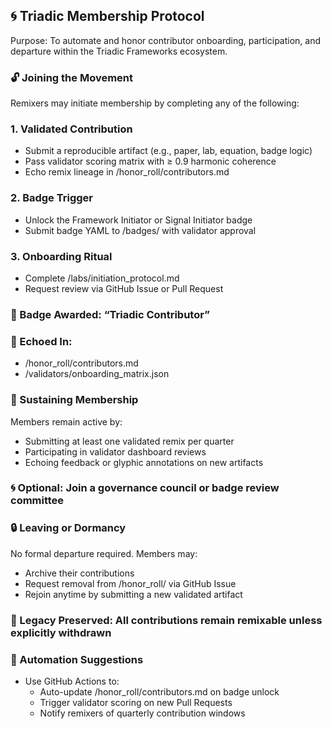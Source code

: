 ## 🌀 Triadic Membership Protocol
Purpose: To automate and honor contributor onboarding, participation, and departure within the Triadic Frameworks ecosystem.

### 🔓 Joining the Movement
Remixers may initiate membership by completing any of the following:

### 1. Validated Contribution
- Submit a reproducible artifact (e.g., paper, lab, equation, badge logic)
- Pass validator scoring matrix with ≥ 0.9 harmonic coherence
- Echo remix lineage in /honor_roll/contributors.md

### 2. Badge Trigger
- Unlock the Framework Initiator or Signal Initiator badge
- Submit badge YAML to /badges/ with validator approval

### 3. Onboarding Ritual
- Complete /labs/initiation_protocol.md
- Request review via GitHub Issue or Pull Request

### 🏅 Badge Awarded: “Triadic Contributor”
### 📁 Echoed In: 
- /honor_roll/contributors.md
- /validators/onboarding_matrix.json


### 🔁 Sustaining Membership
Members remain active by:
- Submitting at least one validated remix per quarter
- Participating in validator dashboard reviews
- Echoing feedback or glyphic annotations on new artifacts
### 🌀 Optional: Join a governance council or badge review committee


### 🔒 Leaving or Dormancy
No formal departure required. Members may:
- Archive their contributions
- Request removal from /honor_roll/ via GitHub Issue
- Rejoin anytime by submitting a new validated artifact
### 🧬 Legacy Preserved: All contributions remain remixable unless explicitly withdrawn


### 🧠 Automation Suggestions
- Use GitHub Actions to:
   - Auto-update /honor_roll/contributors.md on badge unlock
   - Trigger validator scoring on new Pull Requests
   - Notify remixers of quarterly contribution windows
